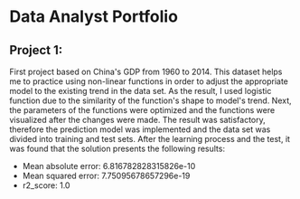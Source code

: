 # Data Analyst Portfolio

## Project 1:
First project based on China's GDP from 1960 to 2014. This dataset helps me to practice using non-linear functions in order to adjust the appropriate model to the  existing trend in the data set. As the result, I used logistic function due to the similarity of the function's shape to model's trend. Next, the parameters of the  functions were optimized and the functions were visualized after the changes were made. The result was satisfactory, therefore the prediction model was implemented and the data set was divided into training and test sets. After the learning process and the test, it was found that the solution presents the following results: 
* Mean absolute error: 6.816782828315826e-10
* Mean squared error: 7.75095678657296e-19
* r2_score: 1.0
